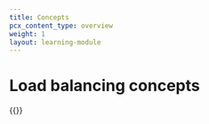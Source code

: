 ```yaml
---
title: Concepts
pcx_content_type: overview
weight: 1
layout: learning-module
---
```


# Load balancing concepts

{{<learning-module-summary>}}